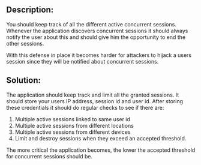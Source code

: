 ## Description:

You should keep track of all the different active concurrent sessions.
Whenever the application discovers concurrent sessions it should always notify the user
about this and should give him the opportunity to end the other sessions.

With this defense in place it becomes harder for attackers to hijack a users session since
they will be notified about concurrent sessions.

## Solution:

The application should keep track and limit all the granted sessions.
It should store your users IP address, session id and user id. After storing these credentials
it should do regular checks to see if there are:

1. Multiple active sessions linked to same user id
2. Multiple active sessions from different locations
3. Multiple active sessions from different devices
4. Limit and destroy sessions when they exceed an accepted threshold.

The more critical the application becomes, the lower the accepted threshold for
concurrent sessions should be.


